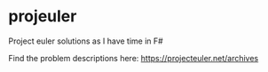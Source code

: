 # projeuler
Project euler solutions as I have time in F#

Find the problem descriptions here: https://projecteuler.net/archives